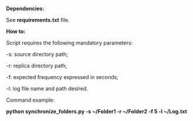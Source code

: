 **Dependencies:**

See **requirements.txt** file.

**How to:**

Script requires the following mandatory parameters:

-s: source directory path; 

-r: replica directory path;

-f: expected frequency expressed in seconds; 

-l: log file name and path desired.


Command example:

**python synchronize_folders.py -s ~/Folder1 -r ~/Folder2 -f 5 -l ~/Log.txt**
